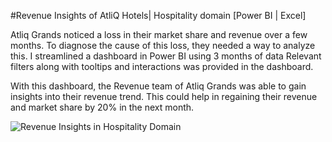#Revenue Insights of AtliQ Hotels| Hospitality domain [Power BI | Excel]

Atliq Grands noticed a loss in their market share and revenue over a few months. To diagnose the cause of this loss, they needed a way to analyze this. I streamlined a dashboard in Power BI using 3 months of data Relevant filters along with tooltips and interactions was provided in the dashboard.

With this dashboard, the Revenue team of Atliq Grands was able to gain insights into their revenue trend. This could help in regaining their revenue and market share by 20% in the next month.



![Revenue Insights in Hospitality Domain](https://github.com/user-attachments/assets/0ddc4aac-7bc4-4ae9-acb8-48a7305210e7)
